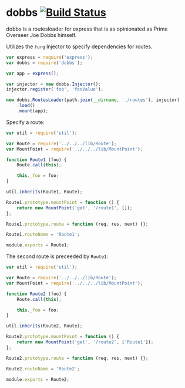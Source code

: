 # dobbs [![Build Status](https://travis-ci.org/zaphod1984/dobbs.png)](https://travis-ci.org/zaphod1984/dobbs)

dobbs is a routesloader for express that is as opinionated as Prime Overseer Joe Dobbs himself.

Utilizes the `furg` Injector to specify dependencies for routes.

````javascript
var express = require('express');
var dobbs = require('dobbs');

var app = express();

var injector = new dobbs.Injector();
injector.register('foo', 'fooValue');

new dobbs.RoutesLoader(path.join(__dirname, './routes'), injector)
    .load()
    .mount(app);
````

Specify a route:
````javascript
var util = require('util');

var Route = require('../../../lib/Route');
var MountPoint = require('../../../lib/MountPoint');

function Route1 (foo) {
    Route.call(this);

    this._foo = foo;
}

util.inherits(Route1, Route);

Route1.prototype.mountPoint = function () {
    return new MountPoint('get', '/route1', []);
};

Route1.prototype.route = function (req, res, next) {};

Route1.routeName = 'Route1';

module.exports = Route1;
````

The second route is preceeded by `Route1`:
````javascript
var util = require('util');

var Route = require('../../../lib/Route');
var MountPoint = require('../../../lib/MountPoint');

function Route2 (foo) {
    Route.call(this);

    this._foo = foo;
}

util.inherits(Route2, Route);

Route2.prototype.mountPoint = function () {
    return new MountPoint('get', '/route2', ['Route1']);
};

Route2.prototype.route = function (req, res, next) {};

Route2.routeName = 'Route2';

module.exports = Route2;
````
